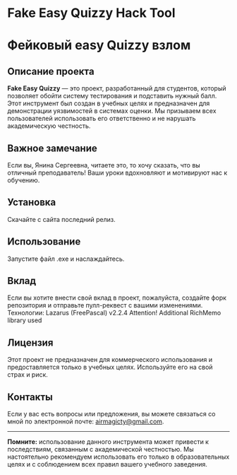 # Fake Easy Quizzy Hack Tool
# Фейковый easy Quizzy взлом 

## Описание проекта

**Fake Easy Quizzy** — это проект, разработанный для студентов, который позволяет обойти систему тестирования и подставить нужный балл. Этот инструмент был создан в учебных целях и предназначен для демонстрации уязвимостей в системах оценки. Мы призываем всех пользователей использовать его ответственно и не нарушать академическую честность.

## Важное замечание

Если вы, Янина Сергеевна, читаете это, то хочу сказать, что вы отличный преподаватель! Ваши уроки вдохновляют и мотивируют нас к обучению.

## Установка

Скачайте с сайта последний релиз.

## Использование

Запустите файл .exe и наслаждайтесь.

## Вклад

Если вы хотите внести свой вклад в проект, пожалуйста, создайте форк репозитория и отправьте пулл-реквест с вашими изменениями.
Технологии:
Lazarus (FreePascal) v2.2.4 Attention! 
Additional RichMemo library used

## Лицензия

Этот проект не предназначен для коммерческого использования и предоставляется только в учебных целях. Используйте его на свой страх и риск.

## Контакты

Если у вас есть вопросы или предложения, вы можете связаться со мной по электронной почте: [airmagicty@gmail.com](mailto:airmagicty@gmail.com).

---

**Помните:** использование данного инструмента может привести к последствиям, связанным с академической честностью. Мы настоятельно рекомендуем использовать его только в образовательных целях и с соблюдением всех правил вашего учебного заведения.
